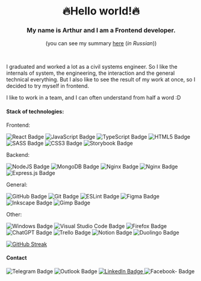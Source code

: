 <div id="header" align="center">
<h1>🔥Hello world!🔥</h1>
<h3>My name is Arthur and I am a Frontend developer.</h3>
<p>(you can see my summary <a href="https://github.com/ArturKhelshtein/ArturKhelshtein/blob/main/X%D0%B5%D0%BB%D1%8C%D1%88%D1%82%D0%B5%D0%B9%D0%BD%20A%D1%80%D1%82%D1%83%D1%80.pdf" >here</a> (<i>in Russian</i>))</p>
</div>
<br/>

<p>I graduated and worked a lot as a civil systems engineer. So I like the internals of system, the engineering, the interaction and the general technical everything. But I also like to see the result of my work at once, so I decided to try myself in frontend.</p>

<p>I like to work in a team, and I can often understand from half a word :D</p>

<h4>Stack of technologies:</h4>
<div id="frontend" style="display: inline">
	<p>Frontend:</p>
	<a href="#" style="text-decoration: none">
		<img src="https://img.shields.io/badge/react-%2320232a.svg?style=for-the-badge&logo=react&logoColor=%2361DAFB" alt="React Badge" />
	</a>
	<a href="#" style="text-decoration: none">
		<img src="https://img.shields.io/badge/javascript-%23323330.svg?style=for-the-badge&logo=javascript&logoColor=%23F7DF1E" alt="JavaScript Badge" />
	</a>
	<a href="#" style="text-decoration: none">
		<img src="https://img.shields.io/badge/typescript-%23007ACC.svg?style=for-the-badge&logo=typescript&logoColor=white" alt="TypeScript Badge" />
	</a>
	<a href="#" style="text-decoration: none">
		<img src="https://img.shields.io/badge/html5-%23E34F26.svg?style=for-the-badge&logo=html5&logoColor=white" alt="HTML5 Badge" />
	</a>
	<a href="#" style="text-decoration: none">
		<img src="https://img.shields.io/badge/SASS-hotpink.svg?style=for-the-badge&logo=SASS&logoColor=white" alt="SASS Badge" />
	</a>
	<a href="#" style="text-decoration: none">
		<img src="https://img.shields.io/badge/css3-%231572B6.svg?style=for-the-badge&logo=css3&logoColor=white" alt="CSS3 Badge" />
	</a>
	<a href="#" style="text-decoration: none">
		<img src="https://img.shields.io/badge/-Storybook-FF4785?style=for-the-badge&logo=storybook&logoColor=white" alt="Storybook Badge" />
	</a>
</div>
<br />
<div id="backend" style="display: inline">
	<p>Backend:</p>
	<a href="#" style="text-decoration: none">
		<img src="https://img.shields.io/badge/node.js-6DA55F?style=for-the-badge&logo=node.js&logoColor=white" alt="NodeJS Badge" />
	</a>
	<a href="#" style="text-decoration: none">
		<img src="https://img.shields.io/badge/MongoDB-%234ea94b.svg?style=for-the-badge&logo=mongodb&logoColor=white" alt="MongoDB Badge" />
	</a>
	<a href="#" style="text-decoration: none">
		<img src="https://img.shields.io/badge/nginx-%23009639.svg?style=for-the-badge&logo=nginx&logoColor=white" alt="Nginx Badge" />
	</a>
	<a href="#" style="text-decoration: none">
		<img src="https://img.shields.io/badge/nginx-%23009639.svg?style=for-the-badge&logo=nginx&logoColor=white" alt="Nginx Badge" />
	</a>
	<a href="#" style="text-decoration: none">
		<img src="https://img.shields.io/badge/express.js-%23404d59.svg?style=for-the-badge&logo=express&logoColor=%2361DAFB" alt="Express.js Badge" />
	</a>
</div>
<br />
<div id="general" style="display: inline">
	<p>General: </p>
	<a href="#" style="text-decoration: none">
		<img src="https://img.shields.io/badge/github-%23121011.svg?style=for-the-badge&logo=github&logoColor=white" alt="GitHub Badge" />
	</a>
	<a href="#" style="text-decoration: none">
		<img src="https://img.shields.io/badge/git-%23F05033.svg?style=for-the-badge&logo=git&logoColor=white" alt="Git Badge" />
	</a>
	<a href="#" style="text-decoration: none">
		<img src="https://img.shields.io/badge/ESLint-4B3263?style=for-the-badge&logo=eslint&logoColor=white" alt="ESLint Badge" />
	</a>
	<a href="#" style="text-decoration: none">
		<img src="https://img.shields.io/badge/figma-%23F24E1E.svg?style=for-the-badge&logo=figma&logoColor=white" alt="Figma Badge" />
	</a>
	<a href="#" style="text-decoration: none">
		<img src="https://img.shields.io/badge/Inkscape-e0e0e0?style=for-the-badge&logo=inkscape&logoColor=080A13" alt="Inkscape Badge" />
	</a>
	<a href="#" style="text-decoration: none">
		<img src="https://img.shields.io/badge/Gimp-657D8B?style=for-the-badge&logo=gimp&logoColor=FFFFFF" alt="Gimp Badge" />
	</a>
</div>
<br />
<div id="other" style="display: inline">
	<p>Other: </p>
	<a href="#" style="text-decoration: none">
		<img src="https://img.shields.io/badge/Windows-0078D6?style=for-the-badge&logo=windows&logoColor=white" alt="Windows Badge" />
	</a>
	<a href="#" style="text-decoration: none">
		<img src="https://img.shields.io/badge/Visual%20Studio%20Code-0078d7.svg?style=for-the-badge&logo=visual-studio-code&logoColor=white" alt="Visual Studio Code Badge" />
	</a>
	<a href="#" style="text-decoration: none">
		<img src="https://img.shields.io/badge/Firefox-FF7139?style=for-the-badge&logo=Firefox-Browser&logoColor=white" alt="Firefox Badge" />
	</a>
	<a href="#" style="text-decoration: none">
		<img src="https://img.shields.io/badge/chatGPT-74aa9c?style=for-the-badge&logo=openai&logoColor=white" alt="ChatGPT Badge" />
	</a>
	<a href="#" style="text-decoration: none">
		<img src="https://img.shields.io/badge/Trello-%23026AA7.svg?style=for-the-badge&logo=Trello&logoColor=white" alt="Trello Badge" />
	</a>
	<a href="#" style="text-decoration: none">
		<img src="https://img.shields.io/badge/Notion-%23000000.svg?style=for-the-badge&logo=notion&logoColor=white" alt="Notion Badge" />
	</a>
	<a href="#" style="text-decoration: none">
		<img src="https://img.shields.io/badge/Duolingo-%234DC730.svg?style=for-the-badge&logo=Duolingo&logoColor=white" alt="Duolingo Badge" />
	</a>
</div>

[![GitHub Streak](https://github-readme-streak-stats.herokuapp.com/?user=ArturKhelshtein)](https://git.io/streak-stats)

<div id="contact">
	<h4>Contact</h4>
	<a href="https://t.me/Artur_Khelshtein" style="text-decoration: none">
		<img src="https://img.shields.io/badge/Telegram-2CA5E0?style=for-the-badge&logo=telegram&logoColor=white" alt="Telegram Badge" />
	</a>
	<a href="mailto:artur.khelshtein@live.com" style="text-decoration: none">
		<img src="https://img.shields.io/badge/Microsoft_Outlook-0078D4?style=for-the-badge&logo=microsoft-outlook&logoColor=white" alt="Outlook Badge" />
	</a>
	<a href="https://www.linkedin.com/in/artur-khelshtein/" style="text-decoration: nonet">
		<img src="https://img.shields.io/badge/linkedin-%230077B5.svg?style=for-the-badge&logo=linkedin&logoColor=white" alt="LinkedIn Badge" />
	</a>
	<a href="https://www.facebook.com/artur.khelshtein" style="text-decoration: none">
		<img src="https://img.shields.io/badge/Facebook-%231877F2.svg?style=for-the-badge&logo=Facebook&logoColor=white" alt="Facebook- Badge" />
	</a>
</div>
